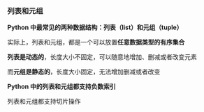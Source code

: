 ### 列表和元组

**Python 中最常见的两种数据结构：列表（list）和元组（tuple）**

实际上，列表和元组，都是一个可以放置**任意数据类型的有序集合**

**列表是动态的**，长度大小不固定，可以随意地增加、删减或者改变元素

而**元组是静态的**，长度大小固定，无法增加删减或者改变

**Python 中的列表和元组都支持负数索引**

列表和元组都支持切片操作

